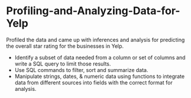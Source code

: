 # Profiling-and-Analyzing-Data-for-Yelp
Profiled the data and came up with inferences and analysis for predicting the overall star rating for the businesses in Yelp.

- Identify a subset of data needed from a column or set of columns and write a SQL query to limit those results.
- Use SQL commands to filter, sort and summarize data.
- Manipulate strings, dates, & numeric data using functions to integrate data from different sources into fields with the correct format for analysis.
